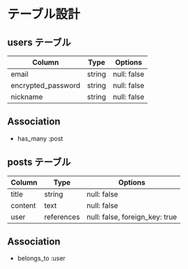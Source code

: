 # テーブル設計

## users テーブル

| Column             | Type   | Options     |
| ------------------ | ------ | ----------- |
| email              | string | null: false |
| encrypted_password | string | null: false |
| nickname           | string | null: false |

## Association

- has_many :post

## posts テーブル

| Column  | Type       | Options                        |
| ------- | ---------- | ------------------------------ |
| title   | string     | null: false                    |
| content | text       | null: false                    |
| user    | references | null: false, foreign_key: true |

<!-- image → ActiveStorageで実装 -->

## Association

- belongs_to :user
